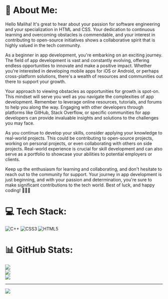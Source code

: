 # 💫 About Me:
Hello Maliha! It's great to hear about your passion for software engineering and your specialization in HTML and CSS. Your dedication to continuous learning and overcoming obstacles is commendable, and your interest in contributing to open-source initiatives shows a collaborative spirit that is highly valued in the tech community.

As a beginner in app development, you're embarking on an exciting journey. The field of app development is vast and constantly evolving, offering endless opportunities to innovate and make a positive impact. Whether you're interested in developing mobile apps for iOS or Android, or perhaps cross-platform solutions, there's a wealth of resources and communities out there to support your growth.

Your approach to viewing obstacles as opportunities for growth is spot-on. This mindset will serve you well as you navigate the complexities of app development. Remember to leverage online resources, tutorials, and forums to help you along the way. Engaging with other developers through platforms like GitHub, Stack Overflow, or specific communities for app developers can provide invaluable insights and solutions to the challenges you may face.

As you continue to develop your skills, consider applying your knowledge to real-world projects. This could be contributing to open-source projects, working on personal projects, or even collaborating with others on side projects. Real-world experience is crucial for skill development and can also serve as a portfolio to showcase your abilities to potential employers or clients.

Keep up the enthusiasm for learning and collaborating, and don't hesitate to reach out to the community for support. Your journey in app development is just beginning, and with your passion and determination, you're sure to make significant contributions to the tech world. Best of luck, and happy coding! 🚀👩‍💻


# 💻 Tech Stack:
![C++](https://img.shields.io/badge/c++-%2300599C.svg?style=for-the-badge&logo=c%2B%2B&logoColor=white) ![CSS3](https://img.shields.io/badge/css3-%231572B6.svg?style=for-the-badge&logo=css3&logoColor=white) ![HTML5](https://img.shields.io/badge/html5-%23E34F26.svg?style=for-the-badge&logo=html5&logoColor=white)
# 📊 GitHub Stats:
![](https://github-readme-stats.vercel.app/api?username=malihakhokhar&theme=dark&hide_border=false&include_all_commits=false&count_private=false)<br/>
![](https://github-readme-streak-stats.herokuapp.com/?user=malihakhokhar&theme=dark&hide_border=false)<br/>
![](https://github-readme-stats.vercel.app/api/top-langs/?username=malihakhokhar&theme=dark&hide_border=false&include_all_commits=false&count_private=false&layout=compact)

---
[![](https://visitcount.itsvg.in/api?id=malihakhokhar&icon=0&color=0)](https://visitcount.itsvg.in)

<!-- Proudly created with GPRM ( https://gprm.itsvg.in ) -->
